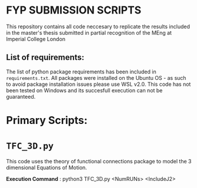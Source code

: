 # FYP SUBMISSION SCRIPTS
This repository contains all code neccesary to replicate the results included in the master's thesis submitted in partial recognition of the MEng at Imperial College London

## List of requirements:
The list of python package requirements has been included in `requirements.txt`. All packages were installed on the Ubuntu OS - as such to avoid package installation issues please use WSL v2.0. This code has not been tested on Windows and its succesfull execution can not be guaranteed.

# Primary Scripts:

# `TFC_3D.py`
This code uses the theory of functional connections package to model the 3 dimensional Equations of Motion.

**Execution Command** : python3 TFC_3D.py \<NumRUNs\> \<IncludeJ2\> 
